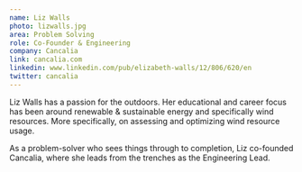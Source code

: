 ```yaml
---
name: Liz Walls
photo: lizwalls.jpg
area: Problem Solving
role: Co-Founder & Engineering
company: Cancalia
link: cancalia.com
linkedin: www.linkedin.com/pub/elizabeth-walls/12/806/620/en
twitter: cancalia
---
```

Liz Walls has a passion for the outdoors.  Her educational and career focus has been around renewable & sustainable energy and specifically wind resources.  More specifically, on assessing and optimizing wind resource usage.

As a problem-solver who sees things through to completion, Liz co-founded Cancalia, where she leads from the trenches as the Engineering Lead.


